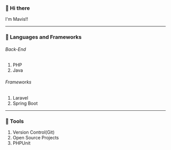 ### 👋 Hi there 
I'm Mavis!!
<hr>

<!--
**clingoram/clingoram** is a ✨ _special_ ✨ repository because its `README.md` (this file) appears on your GitHub profile.

Here are some ideas to get you started:
- 🔭 I’m currently working on ...
- 🌱 I’m currently learning ...
- 👯 I’m looking to collaborate on ...
- 🤔 I’m looking for help with ...
- 💬 Ask me about ...
- 📫 How to reach me: ...
- 😄 Pronouns: ...
- ⚡ Fun fact: ...
-->
### :brain: Languages and Frameworks
<h6>Back-End</h6>
<ol>
  <li>PHP</li>
  <li>Java</li>
</ol>
<h6>Frameworks</h6>
<ol>
  <li>Laravel</li>
  <li>Spring Boot</li>
</ol>
<hr>

### :hammer: Tools
<ol>
  <li>Version Control(Git)</li>
  <li>Open Source Projects</li>
  <li>PHPUnit</li>
</ol>
